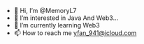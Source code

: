 - 👋 Hi, I’m @MemoryL7
- 👀 I’m interested in Java And Web3...
- 🌱 I’m currently learning Web3
- 📫 How to reach me yfan_941@icloud.com
